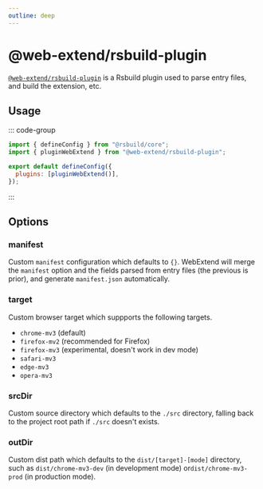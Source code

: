 ```yaml
---
outline: deep
---
```


# @web-extend/rsbuild-plugin

[`@web-extend/rsbuild-plugin`](https://www.npmjs.com/package/@web-extend/rsbuild-plugin) is a Rsbuild plugin used to parse entry files, and build the extension, etc.

## Usage

::: code-group

```js [rsbuild.config.js]
import { defineConfig } from "@rsbuild/core";
import { pluginWebExtend } from "@web-extend/rsbuild-plugin";

export default defineConfig({
  plugins: [pluginWebExtend()],
});
```

:::

## Options

### manifest

Custom `manifest` configuration which defaults to `{}`. WebExtend will merge the `manifest` option and the fields parsed from entry files (the previous is prior), and generate `manifest.json` automatically.

### target

Custom browser target which suppports the following targets.

- `chrome-mv3` (default)
- `firefox-mv2` (recommended for Firefox)
- `firefox-mv3` (experimental, doesn't work in dev mode)
- `safari-mv3`
- `edge-mv3`
- `opera-mv3`

### srcDir

Custom source directory which defaults to the `./src` directory, falling back to the project root path if `./src` doesn't exists.

### outDir

Custom dist path which defaults to the `dist/[target]-[mode]` directory, such as `dist/chrome-mv3-dev` (in development mode) or`dist/chrome-mv3-prod` (in production mode).
